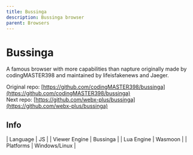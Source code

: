 ```yaml
---
title: Bussinga
description: Bussinga browser
parent: Browsers
---
```

# Bussinga

A famous browser with more capabilities than napture originally made by codingMASTER398 and maintained by lifeisfakenews and Jaeger.

Original repo: [https://github.com/codingMASTER398/bussinga](https://github.com/codingMASTER398/bussinga) \
Next repo: [https://github.com/webx-plus/bussinga](https://github.com/webx-plus/bussinga)

## Info

| Language      | JS            |
| Viewer Engine | Bussinga      |
| Lua Engine    | Wasmoon       |
| Platforms     | Windows/Linux |
